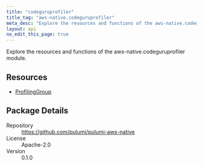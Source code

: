 ```yaml
---
title: "codeguruprofiler"
title_tag: "aws-native.codeguruprofiler"
meta_desc: "Explore the resources and functions of the aws-native.codeguruprofiler module."
layout: api
no_edit_this_page: true
---
```


<!-- WARNING: this file was generated by Pulumi Docs Generator. -->
<!-- Do not edit by hand unless you're certain you know what you are doing! -->

Explore the resources and functions of the aws-native.codeguruprofiler module.

<h2 id="resources">Resources</h2>
<ul class="api">
    <li><a href="profilinggroup" title="ProfilingGroup"><span class="symbol resource"></span>ProfilingGroup</a></li>
</ul>

<h2 id="package-details">Package Details</h2>
<dl class="package-details">
	<dt>Repository</dt>
	<dd><a href="https://github.com/pulumi/pulumi-aws-native">https://github.com/pulumi/pulumi-aws-native</a></dd>
	<dt>License</dt>
	<dd>Apache-2.0</dd>
	<dt>Version</dt>
	<dd>0.1.0</dd>
</dl>

